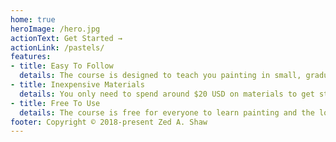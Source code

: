 ```yaml
---
home: true
heroImage: /hero.jpg
actionText: Get Started →
actionLink: /pastels/
features:
- title: Easy To Follow
  details: The course is designed to teach you painting in small, gradual, logical steps.
- title: Inexpensive Materials
  details: You only need to spend around $20 USD on materials to get started.
- title: Free To Use
  details: The course is free for everyone to learn painting and the love of making art.
footer: Copyright © 2018-present Zed A. Shaw
---
```




